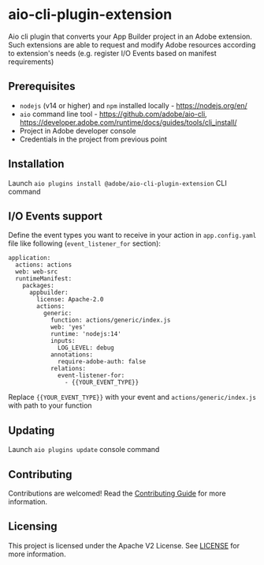# aio-cli-plugin-extension
Aio cli plugin that converts your App Builder project in an Adobe extension. Such extensions are able to request and modify Adobe resources according to extension's needs (e.g. register I/O Events based on manifest requirements)

## Prerequisites
- `nodejs` (v14 or higher) and `npm` installed locally - https://nodejs.org/en/
- `aio` command line tool - https://github.com/adobe/aio-cli, https://developer.adobe.com/runtime/docs/guides/tools/cli_install/
- Project in Adobe developer console
- Credentials in the project from previous point

## Installation
Launch `aio plugins install @adobe/aio-cli-plugin-extension` CLI command

## I/O Events support
Define the event types you want to receive in your action in `app.config.yaml` file like following (`event_listener_for` section):
```
application:
  actions: actions
  web: web-src
  runtimeManifest:
    packages:
      appbuilder:
        license: Apache-2.0
        actions:
          generic:
            function: actions/generic/index.js
            web: 'yes'
            runtime: 'nodejs:14'
            inputs:
              LOG_LEVEL: debug
            annotations:
              require-adobe-auth: false
            relations:
              event-listener-for:
                - {{YOUR_EVENT_TYPE}}
```
Replace `{{YOUR_EVENT_TYPE}}` with your event and `actions/generic/index.js` with path to your function

## Updating
Launch `aio plugins update` console command

## Contributing

Contributions are welcomed! Read the [Contributing Guide](CONTRIBUTING.md) for more information.

## Licensing

This project is licensed under the Apache V2 License. See [LICENSE](LICENSE) for more information.
